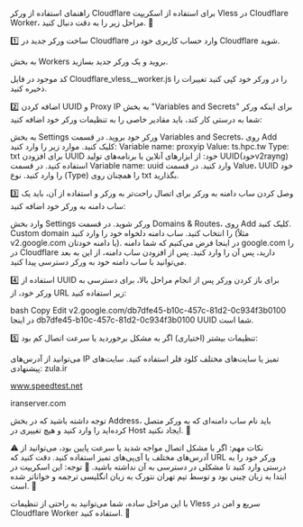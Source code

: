 راهنمای استفاده از ورکر Cloudflare
برای استفاده از اسکریپت Vless در Cloudflare Worker، مراحل زیر را به دقت دنبال کنید. 🔧

1️⃣ ساخت ورکر جدید در Cloudflare
وارد حساب کاربری خود در Cloudflare شوید.

به بخش Workers بروید و یک ورکر جدید بسازید.

کد موجود در فایل  Cloudflare_vless__worker.js را در ورکر خود کپی کنید 
تغییرات را ذخیره کنید.

2️⃣ اضافه کردن UUID و Proxy IP به بخش "Variables and Secrets"
برای اینکه ورکر شما به درستی کار کند، باید مقادیر خاصی را به تنظیمات ورکر خود اضافه کنید:

به بخش Settings ورکر خود بروید.
در قسمت Variables and Secrets، روی Add کلیک کنید.
موارد زیر را وارد کنید:
Variable name: proxyip
Value: ts.hpc.tw
Type: txt
برای افزودن UUID خود:
از ابزارهای آنلاین یا برنامه‌های تولید UUID(خودv2rayng) استفاده کنید.
در قسمت Variable name: uuid وارد کنید.
در قسمت Value، UUID خود را وارد کنید.
نوع (Type) را همچنان روی txt بگذارید.

3️⃣ وصل کردن ساب دامنه به ورکر
برای اتصال راحت‌تر به ورکر و استفاده از آن، باید یک ساب دامنه به ورکر خود اضافه کنید:

وارد بخش Settings ورکر شوید.
در قسمت Domains & Routes، روی Add کلیک کنید.
Custom domain را انتخاب کنید.
ساب دامنه دلخواه خود را وارد کنید (مثلاً v2.google.com یا دامنه خودتان).
در اینجا فرض می‌کنیم که شما دامنه google.com را در Cloudflare دارید، پس آن را وارد کنید.
پس از افزودن ساب دامنه، از این به بعد می‌توانید با ساب دامنه خود به ورکر دسترسی پیدا کنید.

4️⃣ استفاده از UUID برای باز کردن ورکر
پس از انجام مراحل بالا، برای دسترسی به ورکر خود، از URL زیر استفاده کنید:

bash
Copy
Edit
v2.google.com/db7dfe45-b10c-457c-81d2-0c934f3b0100
در اینجا db7dfe45-b10c-457c-81d2-0c934f3b0100 UUID شما است.


5️⃣ تنظیمات بیشتر (اختیاری)
اگر به مشکل برخوردید یا سرعت اتصال کم بود:

می‌توانید از آدرس‌های IP تمیز یا سایت‌های مختلف کلود فلر استفاده کنید.
سایت‌های پیشنهادی:
zula.ir

www.speedtest.net

iranserver.com

توجه داشته باشید که در بخش Address، باید نام ساب دامنه‌ای که به ورکر متصل کرده‌اید را وارد کنید و هیچ تغییری در Host ایجاد نکنید. 🔑

⚠️ نکات مهم:
اگر با مشکل اتصال مواجه شدید یا سرعت پایین بود، می‌توانید از آدرس‌های مختلف یا آی‌پی‌های تمیز استفاده کنید.
دقت کنید که URL ورکر خود را به درستی وارد کنید تا مشکلی در دسترسی به آن نداشته باشید.
📝 توجه:
این اسکریپت در ابتدا به زبان چینی بود و توسط تیم تهران نتورک به زبان انگلیسی ترجمه و خواناتر شده است. 🙌

با این مراحل ساده، شما می‌توانید به راحتی از تنظیمات Vless سریع و امن در Cloudflare Worker استفاده کنید. 🚀
